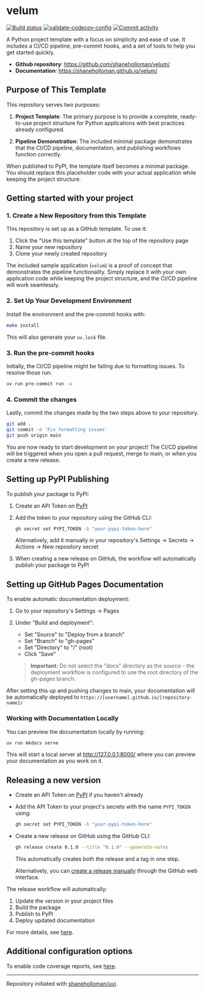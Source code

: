 # velum

[![Build status](https://img.shields.io/github/actions/workflow/status/shaneholloman/velum/main.yml?branch=main)](https://github.com/shaneholloman/velum/actions/workflows/main.yml?query=branch%3Amain)
[![validate-codecov-config](https://github.com/shaneholloman/velum/actions/workflows/validate-codecov-config.yml/badge.svg)](https://github.com/shaneholloman/velum/actions/workflows/validate-codecov-config.yml)
[![Commit activity](https://img.shields.io/github/commit-activity/m/shaneholloman/velum)](https://img.shields.io/github/commit-activity/m/shaneholloman/velum)

A Python project template with a focus on simplicity and ease of use. It includes a CI/CD pipeline, pre-commit hooks, and a set of tools to help you get started quickly.

- **Github repository**: <https://github.com/shaneholloman/velum/>
- **Documentation**: <https://shaneholloman.github.io/velum/>

## Purpose of This Template

This repository serves two purposes:

1. **Project Template**: The primary purpose is to provide a complete, ready-to-use project structure for Python applications with best practices already configured.

2. **Pipeline Demonstration**: The included minimal package demonstrates that the CI/CD pipeline, documentation, and publishing workflows function correctly.

When published to PyPI, the template itself becomes a minimal package. You should replace this placeholder code with your actual application while keeping the project structure.

## Getting started with your project

### 1. Create a New Repository from this Template

This repository is set up as a GitHub template. To use it:

1. Click the "Use this template" button at the top of the repository page
2. Name your new repository
3. Clone your newly created repository

The included sample application (`velum`) is a proof of concept that demonstrates the pipeline functionality. Simply replace it with your own application code while keeping the project structure, and the CI/CD pipeline will work seamlessly.

### 2. Set Up Your Development Environment

Install the environment and the pre-commit hooks with:

```sh
make install
```

This will also generate your `uv.lock` file.

### 3. Run the pre-commit hooks

Initially, the CI/CD pipeline might be failing due to formatting issues. To resolve those run:

```sh
uv run pre-commit run -a
```

### 4. Commit the changes

Lastly, commit the changes made by the two steps above to your repository.

```sh
git add .
git commit -m 'Fix formatting issues'
git push origin main
```

You are now ready to start development on your project!
The CI/CD pipeline will be triggered when you open a pull request, merge to main, or when you create a new release.

## Setting up PyPI Publishing

To publish your package to PyPI:

1. Create an API Token on [PyPI](https://pypi.org/)
2. Add the token to your repository using the GitHub CLI:

   ```sh
   gh secret set PYPI_TOKEN -b "your-pypi-token-here"
   ```

   Alternatively, add it manually in your repository's Settings → Secrets → Actions → New repository secret
3. When creating a new release on GitHub, the workflow will automatically publish your package to PyPI

## Setting up GitHub Pages Documentation

To enable automatic documentation deployment:

1. Go to your repository's Settings → Pages
2. Under "Build and deployment":
   - Set "Source" to "Deploy from a branch"
   - Set "Branch" to "gh-pages"
   - Set "Directory" to "/" (root)
   - Click "Save"

   > **Important:** Do not select the "docs" directory as the source - the deployment workflow is configured to use the root directory of the gh-pages branch.

After setting this up and pushing changes to main, your documentation will be automatically deployed to `https://[username].github.io/[repository-name]/`

### Working with Documentation Locally

You can preview the documentation locally by running:

```sh
uv run mkdocs serve
```

This will start a local server at http://127.0.0.1:8000/ where you can preview your documentation as you work on it.

## Releasing a new version

- Create an API Token on [PyPI](https://pypi.org/) if you haven't already
- Add the API Token to your project's secrets with the name `PYPI_TOKEN` using:

  ```sh
  gh secret set PYPI_TOKEN -b "your-pypi-token-here"
  ```

- Create a new release on GitHub using the GitHub CLI:

  ```sh
  gh release create 0.1.0 --title "0.1.0" --generate-notes
  ```

  This automatically creates both the release and a tag in one step.

  Alternatively, you can [create a release manually](https://github.com/shaneholloman/velum/releases/new) through the GitHub web interface.

The release workflow will automatically:

1. Update the version in your project files
2. Build the package
3. Publish to PyPI
4. Deploy updated documentation

For more details, see [here](https://shaneholloman.github.io/uvi/features/cicd/#how-to-trigger-a-release).

## Additional configuration options

To enable code coverage reports, see [here](https://shaneholloman.github.io/uvi/features/codecov/).

---

Repository initiated with [shaneholloman/uvi](https://github.com/shaneholloman/uvi).
